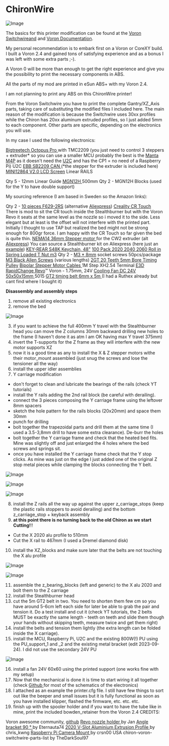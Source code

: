 # ChironWire
![Image](https://user-images.githubusercontent.com/24895840/268515604-d84c6d8d-688e-4d3c-95ff-ff9d43035b9f.png)

The basics for this printer modification can be found at the [Voron Switchwireand](https://vorondesign.com/voron_switchwire) and [Voron Documentation](https://docs.vorondesign.com/).

My personal recommendation is to embark first on a Voron or CoreXY build. I built a Voron 2.4 and gained tons of satisfying experience and as a bonus I was left with some extra parts ;-). 

A Voron 0 will be more than enough to get the right experience and give you the possibility to print the necessary components in ABS. 

All the parts of my mod are printed in eSun ABS+ with my Voron 2.4.

I am not planning to print any ABS on this ChironWire printer!

From the Voron Switchwire you have to print the complete Gantry/XZ_Axis parts, taking care of substituting the modified files I included here. The main reason of the modification is because the Switchwire uses 30xx profiles while the Chiron has 20xx aluminum extruded profiles, so I just added 5mm to each component. Other parts are specific, depending on the electronics you will use.

In my case I used the following electronics:

[Bigtreetech Octopus Pro ](https://biqu.equipment/collections/control-board/products/bigtreetech-octopus-pro-v1-0-chip-f446?variant=39482166804578)with TMC2209 (you just need to control 3 steppers + extruder* so you can use a smaller MCU probably the best is the  [Manta M4P](https://biqu.equipment/collections/control-board/products/manta-m4p-m8p?variant=39847241154658) as it doesn't need the [U2C](https://biqu.equipment/products/bigtreetech-ebb-sb2209-can-v1-0?variant=40214284468322) and has the CP1 = no need of a Raspberry Pi)
U2C
[EBB SB2209 CAN ](https://biqu.equipment/collections/expansion-board/products/bigtreetech-ebb-sb2209-can-v1-0) (*the stepper for the extruder is included here)
[MINI12864 V2.0 LCD Screen](https://biqu.equipment/collections/lcd/products/bigtreetech-mini12864-v2-0-lcd-screen-rgb-backlight-mini-display-supports-marlin-diy-for-skr-3d-printer-part-1) 
Linear RAILS

Qty 5 - 12mm Linear Guide [MGN12H ](https://www.aliexpress.com/item/32829826159.html?spm=a2g0o.order_list.order_list_main.46.63281802o1rgNP)500mm 
Qty 2 - MGN12H Blocks (used for the Y to have double support) 
 

My sourcing reference (I am based in Sweden so the Amazon links):

Qty 2 - [10 pieces F629-2RS](https://www.amazon.se/dp/B0BZ55CZR6?ref=ppx_yo2ov_dt_b_product_details&th=1) (alternative [Aliexpress](https://www.aliexpress.com/item/1005003640031891.html?spm=a2g0o.order_list.order_list_main.35.77ff18020Tax80))
[Creality CR Touch](https://www.amazon.se/-/en/dp/B08RJ1RB13?psc=1&ref=ppx_yo2ov_dt_b_product_details) There is mod to sit the CR touch inside the Stealthburner but with the Voron Revo it seats at the same level as the nozzle so i moved it to the side. Less elegant but at least is the offset will not interfere with the printed part. Initially I thought to use TAP but realized the bed might not be strong enough for 800gr force. I am happy with the CR Touch so far given the bed is quite thin.
[NEMA14 36mm Stepper motor ](https://www.amazon.se/dp/B0BVRDGDN1?psc=1&ref=ppx_yo2ov_dt_b_product_details)for the CW2 extruder (alt [Aliexpress](https://www.aliexpress.com/item/1005005621777079.html?spm=a2g0o.order_list.order_list_main.41.63281802o1rgNP)) You can source a Stealthburner kit on Aliexpress (here just an [example](https://www.aliexpress.com/item/1005004568836712.html?spm=a2g0o.productlist.main.3.6547423fHaFYDB&algo_pvid=ab3b22f3-a241-4172-82ea-1691aeb40686&algo_exp_id=ab3b22f3-a241-4172-82ea-1691aeb40686-1&pdp_npi=4%40dis%21SEK%21253.91%21175.17%21%21%2122.12%21%21%40211b600e16947990326157317e7706%2112000029658406371%21sea%21SE%21940964974%21S&curPageLogUid=u82hELPaOFSB))
[KEY-REAR S48K Keychain, 48"](https://www.amazon.se/dp/B002SQ9P5K?psc=1&ref=ppx_yo2ov_dt_b_product_details)
[100 Pack 2020 2040 2060 Roll in Spring Loaded T Nut m3](https://www.amazon.se/dp/B08YNFGYNH?ref=ppx_yo2ov_dt_b_product_details&th=1)
Qty 2 - [M3 * 8mm](https://www.amazon.se/dp/B08K8FQWCZ?ref=ppx_yo2ov_dt_b_product_details&th=1) socket screws 50pcs/package
[M3 Black Allen Screws](https://www.amazon.se/dp/B0BK22PWQH?ref=ppx_yo2ov_dt_b_product_details&th=1) (various lengths)
[2GT 20 Teeth 5mm Bore Timing Pulley](https://www.amazon.se/dp/B07C9X59GD?psc=1&ref=ppx_yo2ov_dt_b_product_details)
[Bipolar Stepper Motor Cables ](https://www.amazon.se/dp/B08CY46X4R?psc=1&ref=ppx_yo2ov_dt_b_product_details)1M Step XH2.54 Terminal
[E3D RapidChange Revo](https://www.amazon.se/dp/B09YQ4NWB6?ref=ppx_yo2ov_dt_b_product_details&th=1)™ Voron - 1.75mm, 24V
[Cooling Fan DC 24V 50x50x15mm ](https://www.amazon.se/dp/B07NSVP7YG?psc=1&ref=ppx_yo2ov_dt_b_product_details)5015
[GT2 timing belt 6mm x 5m ](https://www.amazon.se/-/en/non-slip-upgrade-suitable-printers-belt-drive/dp/B09XJW2ZRC/ref=d_pd_sbs_sccl_3_2/258-5748106-4835941?pd_rd_w=7Ex7U&content-id=amzn1.sym.7ee47ebe-809d-45d7-81f5-e4eb265b3f72&pf_rd_p=7ee47ebe-809d-45d7-81f5-e4eb265b3f72&pf_rd_r=GP60EHYE90Y9S07XV0M6&pd_rd_wg=Cu7ax&pd_rd_r=9b408f04-15d8-415c-b0e3-f2560d14d414&pd_rd_i=B09XJW1XKJ&th=1)(I had a Ruthex already but cant find where I bought it)

**Disassembly and assembly steps**

1. remove all existing electronics 
2. remove the bed 

![Image](https://user-images.githubusercontent.com/24895840/268516586-ee7303f9-f4d0-4dfa-8ef0-a63744716e30.png)

3. if you want to achieve the full 400mm Y travel with the Stealthburner head you can move the Z columns 30mm backward drilling new holes to the frame (I haven't done it as atm I am OK having max Y travel 375mm)
4. invert the T-supports for the Z frame as they will interfere with the new motor supports XZ  
5. now it is a good time as any to install the X & Z stepper motors withe their motor_mount assembled (just snug the screws and lose the tensioner all the way)
6. install the upper idler assemblies
7. Y carriage modification
- don't forget to clean and lubricate the bearings of the rails (check YT tutorials)
- install the Y rails adding the 2nd rail block (be careful with derailing).
- connect the 3 pieces composing the Y carriage frame using the leftover 8mm spacers 
- sketch the hole pattern for the rails blocks (20x20mm) and space them 30mm
- punch for drilling 
- bolt together the trapezoidal parts and drill them at the same time (I used a 3.5-3,8mm drill to have some extra clearance). De-burr the holes
- bolt together the Y carriage frame and check that the heated bed fits. Mine was slightly off and just enlarged the 4 holes where the bed screws and springs sit.
- once you have installed the Y carriage frame check that the Y stop clicks. As mine was just on the edge I just added one of the original Z stop metal pieces while clamping the blocks connecting the Y belt.

![Image](https://user-images.githubusercontent.com/24895840/268516648-f3fbbabe-0560-459a-ab18-e3b1dca50837.png)

![Image](https://user-images.githubusercontent.com/24895840/268516666-fdbb0e47-b6f8-4b7d-839b-b833fb75a79a.png)

![Image](https://user-images.githubusercontent.com/24895840/268516720-4be53c2e-7412-4950-95f0-5e9549a6c73d.png)

8. install the Z rails all the way up against the upper z_carriage_stops (keep the plastic rails stoppers to avoid derailing) and the bottom z_carriage_stop + keyback assembly
9. **at this point there is no turning back to the old Chiron as we start Cutting**!!!
- Cut the X 2020 alu profile to 510mm 
- Cut the X rail to 467mm (I used a Dremel diamond disk)
10. install the XZ_blocks and make sure later that the belts are not touching the X alu profile

![Image](https://user-images.githubusercontent.com/24895840/268516840-a45de362-02b3-4e1b-8b6f-2b9aa8884b73.png)

![Image](https://user-images.githubusercontent.com/24895840/268516808-07819b85-8142-433f-87d3-cddb3d385074.png)

11. assemble the z_bearing_blocks (left and generic) to the X alu 2020 and bolt them to the Z carriage
12. install the Stealthburner head
13. cut the 5m GT2 belt in two. You need to shorten them few cm so you have around 5-6cm left each side for later be able to grab the pair and tension it. Do a test install and cut it (check YT tutorials, the 2 belts MUST be exactly the same length - teeth on teeth and slide them though your hands without skipping teeth, measure twice and get them right)
14. install the belts and tension them lightly (the extra length can be folded inside the X carriage). 
15. install the MCU, Raspberry Pi, U2C and the existing 800W(!) PU using the PU_support_1 and _2 and the existing metal bracket (edit 2023-09-24). I did not use the secondary 24V PU

![Image](https://user-images.githubusercontent.com/24895840/268517483-84397712-d028-4870-acfc-60659794f563.png)

16. install a fan 24V 60x60 using the printed support (one works fine with my setup) 
17. Now that the mechanical is done it is time to start wiring it all together (check [Github ](https://github.com/Jamiever6?tab=repositories)for most of the schematics of the electronics)
18. I attached as an example the printer.cfg file. I still have few things to sort out like the beeper and small issues but it is fully functional as soon as you have installed klipper, flashed the firmware, etc. etc. etc.
19. finish up with the spooler holder and if you want to have the tube like in mine, print the included bowden_retainer from the Voron 2.4
CREDITS: 

Voron awesome community, [github](https://github.com/VoronDesign)
[Revo nozzle holder ](https://www.printables.com/model/248325-revo-nozzle-holder)by Jan
[Angle bracket 90 ° ](https://www.thingiverse.com/thing:3409079)by Eternauta74
[2020 V-Slot Aluminium Extrusion Profile ](https://www.thingiverse.com/thing:5181722)by chris_kwng
[Raspberry Pi Camera Mount ](https://www.thingiverse.com/thing:4761307)by crsn00
USA chiron-voron-switchwire-parts-list by TheDarkSoul97
